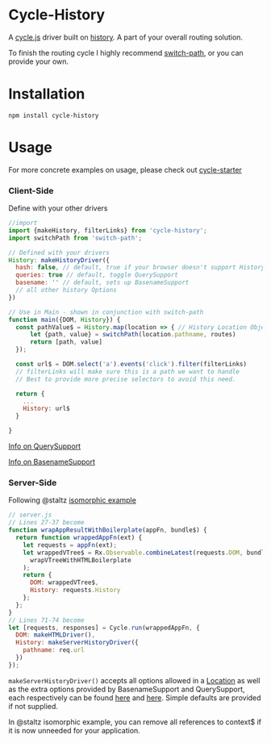 # Cycle-History

A [cycle.js](http://cycle.js.org) driver built on [history](https://github.com/rackt/history). A part of your overall routing solution.

To finish the routing cycle I highly recommend [switch-path](https://github.com/staltz/switch-path), or you can provide your own.

# Installation
`npm install cycle-history`


# Usage

For more concrete examples on usage, please check out [cycle-starter](https://github.com/tylors/cycle-starter)

### Client-Side
Define with your other drivers
```javascript
//import
import {makeHistory, filterLinks} from 'cycle-history';
import switchPath from 'switch-path';

// Defined with your drivers
History: makeHistoryDriver({
  hash: false, // default, true if your browser doesn't support History API
  queries: true // default, toggle QuerySupport
  basename: '' // default, sets up BasenameSupport
  // all other history Options
})

// Use in Main - shown in conjunction with switch-path
function main({DOM, History}) {
  const pathValue$ = History.map(location => { // History Location Object
      let {path, value} = switchPath(location.pathname, routes)
      return [path, value]
  });

  const url$ = DOM.select('a').events('click').filter(filterLinks)
  // filterLinks will make sure this is a path we want to handle
  // Best to provide more precise selectors to avoid this need.

  return {
    ...
    History: url$
  }

}
```
[Info on QuerySupport](https://github.com/rackt/history/blob/master/docs/QuerySupport.md)

[Info on BasenameSupport](https://github.com/rackt/history/blob/master/docs/BasenameSupport.md)

### Server-Side
Following @staltz [isomorphic example](https://github.com/cyclejs/cycle-examples/blob/master/isomorphic/server.js)
```javascript
// server.js
// Lines 27-37 become
function wrapAppResultWithBoilerplate(appFn, bundle$) {
  return function wrappedAppFn(ext) {
    let requests = appFn(ext);
    let wrappedVTree$ = Rx.Observable.combineLatest(requests.DOM, bundle$,
      wrapVTreeWithHTMLBoilerplate
    );
    return {
      DOM: wrappedVTree$,
      History: requests.History
    };
  };
}
// Lines 71-74 become
let [requests, responses] = Cycle.run(wrappedAppFn, {
  DOM: makeHTMLDriver(),
  History: makeServerHistoryDriver({
    pathname: req.url
  })
});
```
`makeServerHistoryDriver()` accepts all options allowed in a [Location](https://github.com/rackt/history/blob/master/docs/Location.md) as well as the extra options provided by BasenameSupport and QuerySupport, each respectively can be found   [here](https://github.com/rackt/history/blob/master/docs/BasenameSupport.md) and [here](https://github.com/rackt/history/blob/master/docs/QuerySupport.md). Simple defaults are provided if not supplied.

In @staltz isomorphic example, you can remove all references to context$ if it is now unneeded for your application.
